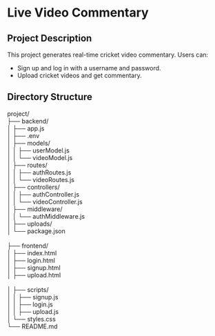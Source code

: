 # Live Video Commentary

## Project Description
This project generates real-time cricket video commentary. Users can:
- Sign up and log in with a username and password.
- Upload cricket videos and get commentary.

## Directory Structure
project/ <br>
├── backend/ <br>
│   ├── app.js<br>
│   ├── .env<br>
│   ├── models/<br>
│   │   ├── userModel.js <br>
│   │   └── videoModel.js<br>
│   ├── routes/<br>
│   │   ├── authRoutes.js <br>
│   │   └── videoRoutes.js <br>
│   ├── controllers/ <br>
│   │   ├── authController.js <br>
│   │   └── videoController.js <br>
│   ├── middleware/ <br>
│   │   └── authMiddleware.js <br>
│   ├── uploads/  <br>
│   └── package.json <br><br>
├── frontend/ <br>
│   ├── index.html <br>
│   ├── login.html<br>
│   ├── signup.html<br>
│   ├── upload.html<br><br>
│   ├── scripts/<br>
│   │   ├── signup.js<br>
│   │   ├── login.js<br>
│   │   ├── upload.js<br>
│   └── styles.css<br>
└── README.md<br>
